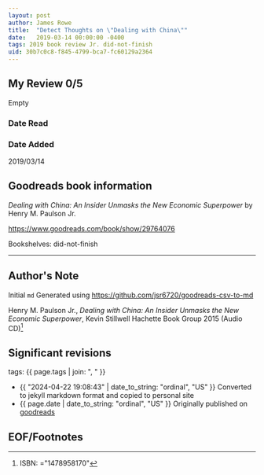 ```yaml
---
layout: post
author: James Rowe
title:  "Detect Thoughts on \"Dealing with China\""
date:   2019-03-14 00:00:00 -0400
tags: 2019 book review Jr. did-not-finish
uid: 30b7c0c8-f845-4799-bca7-fc60129a2364
---
```


<!-- highly dependent on how you personally use jekyll templates, and how you want this to show up -->
<!-- escape any jekyll keys with double brackets -->

## My Review 0/5

Empty

### Date Read


### Date Added
2019/03/14

## Goodreads book information

*Dealing with China: An Insider Unmasks the New Economic Superpower* by Henry M. Paulson Jr.

https://www.goodreads.com/book/show/29764076

Bookshelves: did-not-finish

---

## Author's Note

Initial `md` Generated using https://github.com/jsr6720/goodreads-csv-to-md

Henry M. Paulson Jr., *Dealing with China: An Insider Unmasks the New Economic Superpower*, Kevin Stillwell Hachette Book Group 2015 (Audio CD)[^1]

## Significant revisions

tags: {{ page.tags | join: ", " }} <!-- todo move this somewhere -->

- {{ "2024-04-22 19:08:43" | date_to_string: "ordinal", "US" }} Converted to jekyll markdown format and copied to personal site
- {{ page.date | date_to_string: "ordinal", "US" }} Originally published on [goodreads](https://www.goodreads.com)

## EOF/Footnotes

[^1]: ISBN: ="1478958170"